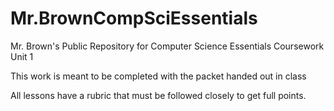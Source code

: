 # Mr.BrownCompSciEssentials
Mr. Brown's Public Repository for Computer Science Essentials Coursework Unit 1

This work is meant to be completed with the packet handed out in class

All lessons have a rubric that must be followed closely to get full points.
